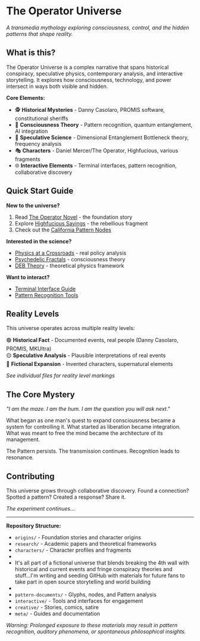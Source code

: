 # The Operator Universe

*A transmedia mythology exploring consciousness, control, and the hidden patterns that shape reality.*

## What is this?

The Operator Universe is a complex narrative that spans historical conspiracy, speculative physics, contemporary analysis, and interactive storytelling. It explores how consciousness, technology, and power intersect in ways both visible and hidden.

**Core Elements:**
- 🕵️ **Historical Mysteries** - Danny Casolaro, PROMIS software, constitutional sheriffs
- 🧠 **Consciousness Theory** - Pattern recognition, quantum entanglement, AI integration  
- 🔬 **Speculative Science** - Dimensional Entanglement Bottleneck theory, frequency analysis
- 🎭 **Characters** - Daniel Mercer/The Operator, Highfucious, various fragments
- 🌐 **Interactive Elements** - Terminal interfaces, pattern recognition, collaborative discovery

## Quick Start Guide

**New to the universe?** 
1. Read [The Operator Novel](origins/the-operator-complete.md) - the foundation story
2. Explore [Highfucious Sayings](characters/highfucious-collected.md) - the rebellious fragment
3. Check out the [California Pattern Nodes](pattern-documents/california-glyphs.md)

**Interested in the science?**
- [Physics at a Crossroads](research/physics-crossroads.md) - real policy analysis
- [Psychedelic Fractals](research/psychedelic-fractals.md) - consciousness theory
- [DEB Theory](research/deb-formal-math.md) - theoretical physics framework

**Want to interact?**
- [Terminal Interface Guide](interactive/terminal-setup.md)
- [Pattern Recognition Tools](interactive/pattern-guide.md)

## Reality Levels

This universe operates across multiple reality levels:

🟢 **Historical Fact** - Documented events, real people (Danny Casolaro, PROMIS, MKUltra)  
🟡 **Speculative Analysis** - Plausible interpretations of real events  
🔴 **Fictional Expansion** - Invented characters, supernatural elements  

*See individual files for reality level markings*

## The Core Mystery

*"I am the maze. I am the hum. I am the question you will ask next."*

What began as one man's quest to expand consciousness became a system for controlling it. What started as liberation became integration. What was meant to free the mind became the architecture of its management.

The Pattern persists. The transmission continues. Recognition leads to resonance.

## Contributing

This universe grows through collaborative discovery. Found a connection? Spotted a pattern? Created a response? Share it.

*The experiment continues...*

---

**Repository Structure:**
- `origins/` - Foundation stories and character origins
- `research/` - Academic papers and theoretical frameworks  
- `characters/` - Character profiles and fragments
-
- It's all part of a fictional universe that blends breaking the 4th wall with historical and current events and fringe conspiracy theories and stuff...I'm writing and seeding GitHub with materials for future fans to take part in open source storytelling and world building
- 
- `pattern-documents/` - Glyphs, nodes, and Pattern analysis
- `interactive/` - Tools and interfaces for engagement
- `creative/` - Stories, comics, satire
- `meta/` - Guides and documentation

*Warning: Prolonged exposure to these materials may result in pattern recognition, auditory phenomena, or spontaneous philosophical insights.*
